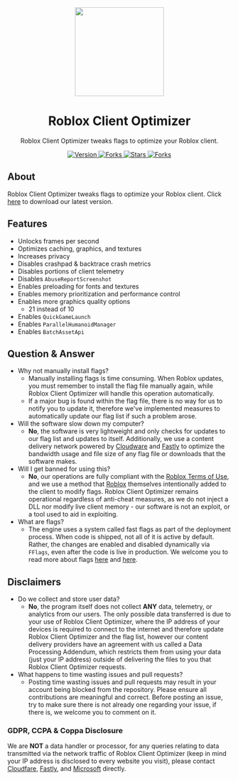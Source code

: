 <!--
TODO:
	* upload images to assets/ instead of relying on github cdn	
-->

<div align="center">
	<a href="https://github.com/L8X/Roblox-Client-Optimizer">
		<img height=200 src="https://user-images.githubusercontent.com/100449899/233845084-569622a4-e8d3-4ab4-9ebc-7e03d0f01d0c.png"/>
	</a>
	<h1>Roblox Client Optimizer</h1>
	<p>Roblox Client Optimizer tweaks flags to optimize your Roblox client.</p>
	<p>
		<a href="https://github.com/L8X/Roblox-Client-Optimizer/releases">
			<img src="https://img.shields.io/github/v/release/L8X/Roblox-Client-Optimizer?label=Version&logo=GitHub&color=green" alt="Version"/>
		</a>
		<a href="https://github.com/L8X/Roblox-Client-Optimizer">
			<img src="https://img.shields.io/github/forks/L8X/Roblox-Client-Optimizer?label=Forks&logo=GitHub" alt="Forks"/>
		</a>
		<a href="https://github.com/L8X/Roblox-Client-Optimizer">
			<img src="https://img.shields.io/github/stars/L8X/Roblox-Client-Optimizer?label=Stars&logo=GitHub&color=yellow" alt="Stars"/>
		</a>
		<a href="https://github.com/L8X/Roblox-Client-Optimizer/blob/main/LICENSE">
			<img src="https://img.shields.io/github/license/L8X/Roblox-Client-Optimizer?label=License&logo=GitHub" alt="Forks"/>
		</a>
	</p>
</div>

## About
Roblox Client Optimizer tweaks flags to optimize your Roblox client. Click [here](https://github.com/L8X/Roblox-Client-Optimizer/releases) to download our latest version.

## Features
* Unlocks frames per second
* Optimizes caching, graphics, and textures
* Increases privacy
* Disables crashpad & backtrace crash metrics
* Disables portions of client telemetry
* Disables `AbuseReportScreenshot`
	<!--
	* Explain what this is and explain what the others are
	-->
* Enables preloading for fonts and textures <!-- repeat of #2? -->
* Enables memory prioritization and performance control
* Enables more graphics quality options
	* 21 instead of 10
* Enables `QuickGameLaunch`
	<!--
	* Explain what this is and explain what the others are
	-->
* Enables `ParallelHumanoidManager`
	<!--
	* Explain what this is and explain what the others are
	-->
* Enables `BatchAssetApi`
	<!--
	* Explain what this is and explain what the others are
	-->

## Question & Answer
* Why not manually install flags?
	* Manually installing flags is time consuming. When Roblox updates, you must remember to install the flag file manually again, while Roblox Client Optimizer will handle this operation automatically.
	* If a major bug is found within the flag file, there is no way for us to notify you to update it, therefore we've implemented measures to automatically update our flag list if such a problem arose.
* Will the software slow down my computer?
	* **No**, the software is very lightweight and only checks for updates to our flag list and updates to itself. Additionally, we use a content delivery network powered by [Cloudware](https://www.cloudflare.com) and [Fastly](https://www.fastly.com) to optimize the bandwidth usage and file size of any flag file or downloads that the software makes.
* Will I get banned for using this?
	* **No**, our operations are fully compliant with the [Roblox Terms of Use](https://help.roblox.com/hc/articles/115004647846-Roblox-Terms-of-Use), and we use a method that [Roblox](https://www.roblox.com) themselves intentionally added to the client to modify flags. Roblox Client Optimizer remains operational regardless of anti-cheat measures, as we do not inject a DLL nor modify live client memory - our software is not an exploit, or a tool used to aid in exploiting.
* What are flags?
	* The engine uses a system called fast flags as part of the deployment process. When code is shipped, not all of it is active by default. Rather, the changes are enabled and disabled dynamically via `FFlags`, even after the code is live in production. We welcome you to read more about flags [here](https://devforum.roblox.com/t/254517) and [here](https://github.com/MaximumADHD/Roblox-FFlag-Tracker).

## Disclaimers
* Do we collect and store user data?
	* **No**, the program itself does not collect **ANY** data, telemetry, or analytics from our users. The only possible data transferred is due to your use of Roblox Client Optimizer, where the IP address of your devices is required to connect to the internet and therefore update Roblox Client Optimizer and the flag list, however our content delivery providers have an agreement with us called a Data Processing Addendum, which restricts them from using your data (just your IP address) outside of delivering the files to you that Roblox Client Optimizer requests.
* What happens to time wasting issues and pull requests?
	* Posting time wasting issues and pull requests may result in your account being blocked from the repository. Please ensure all contributions are meaningful and correct. Before posting an issue, try to make sure there is not already one regarding your issue, if there is, we welcome you to comment on it.

### GDPR, CCPA & Coppa Disclosure
We are **NOT** a data handler or processor, for any queries relating to data transmitted via the network traffic of Roblox Client Optimizer (keep in mind your IP address is disclosed to every website you visit), please contact [Cloudfare](https://www.cloudfare.com), [Fastly](https://www.fastly.com), and [Microsoft](https://www.microsoft.com) directly.

